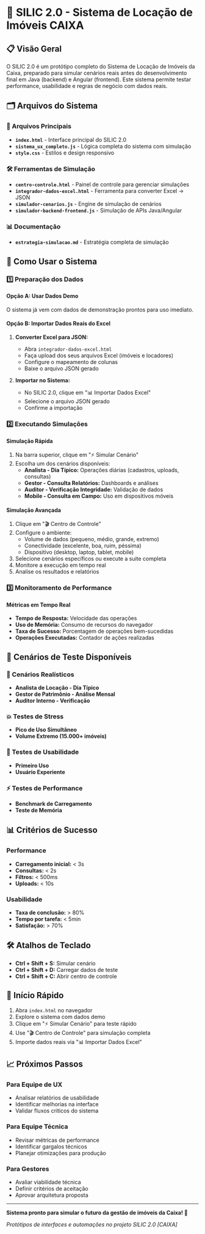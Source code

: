# 🚀 SILIC 2.0 - Sistema de Locação de Imóveis CAIXA

## 📋 Visão Geral

O SILIC 2.0 é um protótipo completo do Sistema de Locação de Imóveis da Caixa, preparado para simular cenários reais antes do desenvolvimento final em Java (backend) e Angular (frontend). Este sistema permite testar performance, usabilidade e regras de negócio com dados reais.

## 🗂️ Arquivos do Sistema

### 📄 Arquivos Principais
- **`index.html`** - Interface principal do SILIC 2.0
- **`sistema_ux_completo.js`** - Lógica completa do sistema com simulação
- **`style.css`** - Estilos e design responsivo

### 🛠️ Ferramentas de Simulação
- **`centro-controle.html`** - Painel de controle para gerenciar simulações
- **`integrador-dados-excel.html`** - Ferramenta para converter Excel → JSON
- **`simulador-cenarios.js`** - Engine de simulação de cenários
- **`simulador-backend-frontend.js`** - Simulação de APIs Java/Angular

### 📊 Documentação
- **`estrategia-simulacao.md`** - Estratégia completa de simulação

## 🚀 Como Usar o Sistema

### 1️⃣ Preparação dos Dados

#### Opção A: Usar Dados Demo
O sistema já vem com dados de demonstração prontos para uso imediato.

#### Opção B: Importar Dados Reais do Excel
1. **Converter Excel para JSON:**
   - Abra `integrador-dados-excel.html`
   - Faça upload dos seus arquivos Excel (imóveis e locadores)
   - Configure o mapeamento de colunas
   - Baixe o arquivo JSON gerado

2. **Importar no Sistema:**
   - No SILIC 2.0, clique em "📊 Importar Dados Excel"
   - Selecione o arquivo JSON gerado
   - Confirme a importação

### 2️⃣ Executando Simulações

#### Simulação Rápida
1. Na barra superior, clique em "⚡ Simular Cenário"
2. Escolha um dos cenários disponíveis:
   - **Analista - Dia Típico:** Operações diárias (cadastros, uploads, consultas)
   - **Gestor - Consulta Relatórios:** Dashboards e análises
   - **Auditor - Verificação Integridade:** Validação de dados
   - **Mobile - Consulta em Campo:** Uso em dispositivos móveis

#### Simulação Avançada
1. Clique em "🎬 Centro de Controle"
2. Configure o ambiente:
   - Volume de dados (pequeno, médio, grande, extremo)
   - Conectividade (excelente, boa, ruim, péssima)
   - Dispositivo (desktop, laptop, tablet, mobile)
3. Selecione cenários específicos ou execute a suite completa
4. Monitore a execução em tempo real
5. Analise os resultados e relatórios

### 3️⃣ Monitoramento de Performance

#### Métricas em Tempo Real
- **Tempo de Resposta:** Velocidade das operações
- **Uso de Memória:** Consumo de recursos do navegador
- **Taxa de Sucesso:** Porcentagem de operações bem-sucedidas
- **Operações Executadas:** Contador de ações realizadas

## 🎯 Cenários de Teste Disponíveis

### 🏢 Cenários Realísticos
- **Analista de Locação - Dia Típico**
- **Gestor de Patrimônio - Análise Mensal**
- **Auditor Interno - Verificação**

### 💥 Testes de Stress
- **Pico de Uso Simultâneo**
- **Volume Extremo (15.000+ imóveis)**

### 👥 Testes de Usabilidade
- **Primeiro Uso**
- **Usuário Experiente**

### ⚡ Testes de Performance
- **Benchmark de Carregamento**
- **Teste de Memória**

## 📊 Critérios de Sucesso

### Performance
- **Carregamento inicial:** < 3s
- **Consultas:** < 2s
- **Filtros:** < 500ms
- **Uploads:** < 10s

### Usabilidade
- **Taxa de conclusão:** > 80%
- **Tempo por tarefa:** < 5min
- **Satisfação:** > 70%

## 🛠️ Atalhos de Teclado
- **Ctrl + Shift + S:** Simular cenário
- **Ctrl + Shift + D:** Carregar dados de teste
- **Ctrl + Shift + C:** Abrir centro de controle

## 🚀 Início Rápido

1. Abra `index.html` no navegador
2. Explore o sistema com dados demo
3. Clique em "⚡ Simular Cenário" para teste rápido
4. Use "🎬 Centro de Controle" para simulação completa
5. Importe dados reais via "📊 Importar Dados Excel"

## 📈 Próximos Passos

### Para Equipe de UX
- Analisar relatórios de usabilidade
- Identificar melhorias na interface
- Validar fluxos críticos do sistema

### Para Equipe Técnica
- Revisar métricas de performance
- Identificar gargalos técnicos
- Planejar otimizações para produção

### Para Gestores
- Avaliar viabilidade técnica
- Definir critérios de aceitação
- Aprovar arquitetura proposta

---

**Sistema pronto para simular o futuro da gestão de imóveis da Caixa! 🚀**

*Protótipos de interfaces e automações no projeto SILIC 2.0 [CAIXA]*
